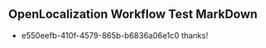 ## OpenLocalization Workflow Test MarkDown
* e550eefb-410f-4579-865b-b6836a06e1c0 thanks!

<!--HONumber=Jul16_HO4-->


